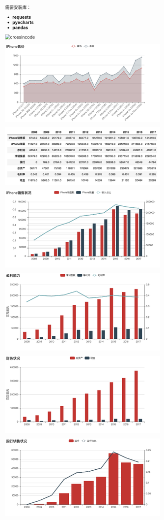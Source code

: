 需要安装库：

- **requests**
- **pyecharts**
- **pandas**

![crossincode](../crossin-logo.png)

![](img/iPhone售价.png)

![](img/table.png)

![](img/iPhone销售状况.png)

![](img/盈利能力.png)

![](img/财务状况.png)

![](img/国行销售状况.png)